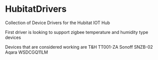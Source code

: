 # HubitatDrivers
Collection of Device Drivers for the Hubitat IOT Hub

First driver is looking to support zigbee temperature and humidity type devices

Devices that are considered working are
T&H TT001-ZA
Sonoff SNZB-02
Aqara WSDCGQ11LM
